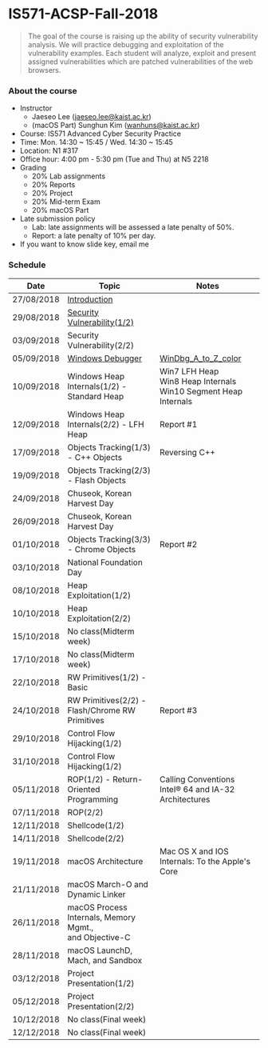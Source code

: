 # IS571-ACSP-Fall-2018 

> The goal of the course is raising up the ability of security vulnerability analysis. We will practice debugging and exploitation of the vulnerability examples. Each student will analyze, exploit and present assigned vulnerabilities which are patched vulnerabilities of the web browsers.

### About the course
* Instructor
	* Jaeseo Lee (jaeseo.lee@kaist.ac.kr)
	* (macOS Part) Sunghun Kim (wanhuns@kaist.ac.kr)
* Course: IS571 Advanced Cyber Security Practice
* Time: Mon. 14:30 ~ 15:45 / Wed. 14:30 ~ 15:45
* Location: N1 #317
* Office hour: 4:00 pm - 5:30 pm (Tue and Thu) at N5 2218
* Grading
	* 20% Lab assignments
	* 20% Reports
	* 20% Project
	* 20% Mid-term Exam
	* 20% macOS Part
* Late submission policy
	* Lab: late assignments will be assessed a late penalty of 50%.
	* Report: a late penalty of 10% per day.
* If you want to know slide key, email me

### Schedule
| Date       | Topic           | Notes 
|------------|-----------------|-------
| 27/08/2018 | <a href='https://github.com/jaeseolee/IS571-ACSP-Fall-2018/raw/master/lec01/01-Introduction.pdf'>Introduction</a>
| 29/08/2018 | <a href='https://github.com/jaeseolee/IS571-ACSP-Fall-2018/raw/master/lec02/02-Security Vulnerability.pdf'>Security Vulnerability(1/2)</a>
| 03/09/2018 | Security Vulnerability(2/2)
| 05/09/2018 | <a href='https://github.com/jaeseolee/IS571-ACSP-Fall-2018/raw/master/lec03/03-Windows Debugger.pdf'>Windows Debugger</a> | <a href='https://github.com/jaeseolee/IS571-ACSP-Fall-2018/raw/master/lec03/WinDbg_A_to_Z_color.pdf'>WinDbg_A_to_Z_color</a>
| 10/09/2018 | Windows Heap Internals(1/2) - Standard Heap | Win7 LFH Heap<br>Win8 Heap Internals<br>Win10 Segment Heap Internals
| 12/09/2018 | Windows Heap Internals(2/2) - LFH Heap | Report #1
| 17/09/2018 | Objects Tracking(1/3) - C++ Objects | Reversing C++
| 19/09/2018 | Objects Tracking(2/3) - Flash Objects
| 24/09/2018 | Chuseok, Korean Harvest Day
| 26/09/2018 | Chuseok, Korean Harvest Day
| 01/10/2018 | Objects Tracking(3/3) - Chrome Objects | Report #2
| 03/10/2018 | National Foundation Day
| 08/10/2018 | Heap Exploitation(1/2)
| 10/10/2018 | Heap Exploitation(2/2)
| 15/10/2018 | No class(Midterm week)
| 17/10/2018 | No class(Midterm week)
| 22/10/2018 | RW Primitives(1/2) - Basic
| 24/10/2018 | RW Primitives(2/2) - Flash/Chrome RW Primitives | Report #3
| 29/10/2018 | Control Flow Hijacking(1/2)
| 31/10/2018 | Control Flow Hijacking(1/2)
| 05/11/2018 | ROP(1/2) - Return-Oriented Programming | Calling Conventions<br>Intel® 64 and IA-32 Architectures
| 07/11/2018 | ROP(2/2)
| 12/11/2018 | Shellcode(1/2)
| 14/11/2018 | Shellcode(2/2)
| 19/11/2018 | macOS Architecture | Mac OS X and IOS Internals: To the Apple's Core
| 21/11/2018 | macOS March-O and Dynamic Linker
| 26/11/2018 | macOS Process Internals, Memory Mgmt.,<br> and Objective-C
| 28/11/2018 | macOS LaunchD, Mach, and Sandbox
| 03/12/2018 | Project Presentation(1/2)
| 05/12/2018 | Project Presentation(2/2)
| 10/12/2018 | No class(Final week)
| 12/12/2018 | No class(Final week)
